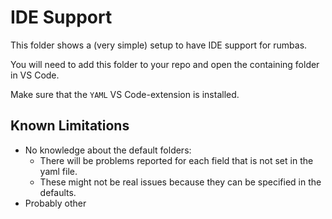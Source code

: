 # IDE Support
This folder shows a (very simple) setup to have IDE support for rumbas.

You will need to add this folder to your repo and open the containing folder in VS Code.

Make sure that the `YAML` VS Code-extension is installed.

## Known Limitations
- No knowledge about the default folders:
    - There will be problems reported for each field that is not set in the yaml file.
    - These might not be real issues because they can be specified in the defaults.
- Probably other